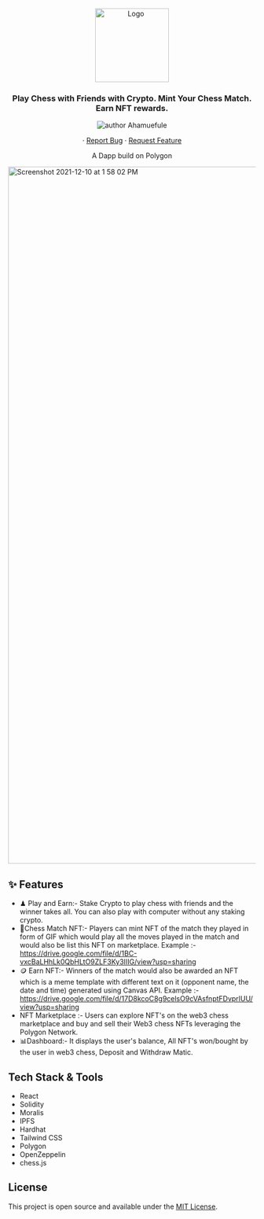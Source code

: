 <br />
<p align="center">
  <a >
    <img src="./packages/frontend/src/assets/purple-logo.png" alt="Logo" width="150" height="150">
  </a>

  <h3 align="center">Play Chess with Friends with Crypto. Mint Your Chess Match.<br /> Earn NFT rewards.</h3>

  <p align="center">
   <img src="https://img.shields.io/badge/author-Ahamuefule-Ridley" alt="author Ahamuefule"/>
  </p>
    <p align="center">
    ·
    <a href="https://github.com/Udit-takkar/chess/issues">Report Bug</a>
    ·
    <a href="https://github.com/Udit-takkar/chess/issues">Request Feature</a>
  </p>
  
  <p align="center">A Dapp build on Polygon</p>
  
<img width="1418" alt="Screenshot 2021-12-10 at 1 58 02 PM" src="https://user-images.githubusercontent.com/53316345/145725775-06f3ddd8-bedd-474f-9d89-74999ad3dcd6.png">



## ✨ Features
- ♟ Play and Earn:- Stake Crypto to play chess with friends and the winner takes all. You can also play with computer without any staking crypto.
- 🧩Chess Match NFT:- Players can mint NFT of the match they played in form of GIF which would play all the moves played in the match and would also be list this NFT on marketplace. Example :- https://drive.google.com/file/d/1BC-vxcBaLHhLk0QbHLtO9ZLF3Ky3IIIG/view?usp=sharing
- 🪙 Earn NFT:- Winners of the match would also be awarded an NFT which is a meme template with different text on it (opponent name, the date and time) generated using Canvas API.
Example :- https://drive.google.com/file/d/17D8kcoC8g9celsO9cVAsfnptFDvprIUU/view?usp=sharing
- NFT Marketplace :- Users can explore NFT's on the web3 chess marketplace and buy and sell their Web3 chess NFTs leveraging the Polygon Network.
- 📊Dashboard:- It displays the user's balance, All NFT's won/bought by the user in web3 chess, Deposit and Withdraw Matic.


## Tech Stack & Tools

 - React
 - Solidity
 - Moralis
 - IPFS
 - Hardhat
 - Tailwind CSS
 - Polygon
 - OpenZeppelin
 - chess.js


## License

This project is open source and available under the [MIT License](LICENSE).
